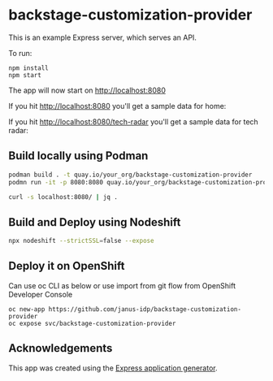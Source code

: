 # backstage-customization-provider

This is an example Express server, which serves an API.

To run:

    npm install
    npm start

The app will now start on <http://localhost:8080>

If you hit <http://localhost:8080> you'll get a sample data for home:

If you hit <http://localhost:8080/tech-radar> you'll get a sample data for tech radar:

## Build locally using Podman

```sh
podman build . -t quay.io/your_org/backstage-customization-provider
podmn run -it -p 8080:8080 quay.io/your_org/backstage-customization-provider

curl -s localhost:8080/ | jq .
```

## Build and Deploy using Nodeshift

```sh
npx nodeshift --strictSSL=false --expose
```

## Deploy it on OpenShift

Can use oc CLI as below or use import from git flow from OpenShift Developer Console

    oc new-app https://github.com/janus-idp/backstage-customization-provider
    oc expose svc/backstage-customization-provider

## Acknowledgements

This app was created using the [Express application generator][expressgen].

[express]: https://expressjs.com/
[expressgen]: https://expressjs.com/en/starter/generator.html
